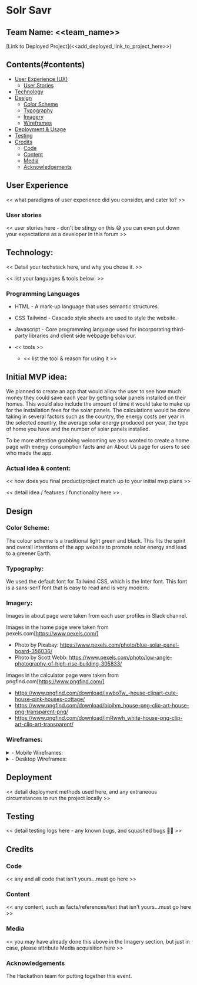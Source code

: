 # Solr Savr

## Team Name: <<team_name>>

[Link to Deployed Project](<<add_deployed_link_to_project_here>>)

## Contents(#contents)

* [User Experience (UX)](#user-experience)
  * [User Stories](#user-stories)
* [Technology](#technology)
* [Design](#design)
  * [Color Scheme](#color-scheme)
  * [Typography](#typography)
  * [Imagery](#imagery)
  * [Wireframes](#wireframes)
* [Deployment & Usage](#deployment)
* [Testing](#testing)
* [Credits](#credits)
  * [Code](#code)
  * [Content](#content)
  * [Media](#media)
  * [Acknowledgements](#acknowledgements)

## User Experience
<< what paradigms of user experience did you consider, and cater to? >>

### User stories
<< user stories here - don't be stingy on this 😅 you can even put down your expectations as a developer in this forum >>

## Technology:

<< Detail your techstack here, and why you chose it. >>

<< list your languages & tools below: >>

### Programming Languages
* HTML - A mark-up language that uses semantic structures.
* CSS Tailwind - Cascade style sheets are used to style the website.
* Javascript - Core programming language used for incorporating third-party libraries and client side webpage behaviour.

* << tools >>
  * << list the tool & reason for using it >>

## Initial MVP idea:

We planned to create an app that would allow the user to see how much money they could save each year by getting solar panels installed on their homes. This would also include the amount of time it would take to make up for the installation fees for the solar panels.
The calculations would be done taking in several factors such as the country, the energy costs per year in the selected country, the average solar energy produced per year, the type of home you have and the number of solar panels installed.

To be more attention grabbing welcoming we also wanted to create a home page with energy consumption facts and an About Us page for users to see who made the app.

### Actual idea & content:

<< how does you final product/project match up to your initial mvp plans >>

<< detail idea / features / functionality here >>

## Design

### Color Scheme:
The colour scheme is a traditional light green and black. This fits the spirit and overall intentions of the app website to promote solar energy and lead to a greener Earth.

### Typography:
We used the default font for Tailwind CSS, which is the Inter font. This font is a sans-serif font that is easy to read and is very modern.

### Imagery:
Images in about page were taken from each user profiles in Slack channel.

Images in the home page were taken from pexels.com[https://www.pexels.com/]
  - Photo by Pixabay: https://www.pexels.com/photo/blue-solar-panel-board-356036/
  - Photo by Scott Webb: https://www.pexels.com/photo/low-angle-photography-of-high-rise-building-305833/

Images in the calculator page were taken from pngfind.com[https://www.pngfind.com/]
  - https://www.pngfind.com/download/ixwboTw_-house-clipart-cute-house-pink-houses-cottage/
  - https://www.pngfind.com/download/bioihm_house-png-clip-art-house-png-transparent-png/
  - https://www.pngfind.com/download/imRwwh_white-house-png-clip-art-clip-art-transparent/
### Wireframes:

<details>
<summary>- Mobile Wireframes:</summary>

<< put all your mobile wireframes here... >>

<< consider adding some notes to detail the planned components or functionality >>

</details>

<details>
<summary>- Desktop Wireframes:</summary>

[Desktop Wireframe](build/assets/media/wireframes/wireframe-solr-savr.png)

</details>

## Deployment
<< detail deployment methods used here, and any extraneous circumstances to run the project locally >>

## Testing
<< detail testing logs here - any known bugs, and squashed bugs 🐛🐛 >>

## Credits

### Code
<< any and all code that isn't yours...must go here >>

### Content
<< any content, such as facts/references/text that isn't yours...must go here >>

### Media
<< you may have already done this above in the Imagery section, but just in case, please attribute Media acquisition here >>

### Acknowledgements
The Hackathon team for putting together this event.